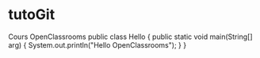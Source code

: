 # tutoGit
Cours OpenClassrooms
public class Hello {
    public static void main(String[] arg) {
		System.out.println("Hello OpenClassrooms");
	}
}